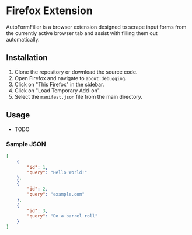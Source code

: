 # Firefox Extension

AutoFormFiller is a browser extension designed to scrape input forms from the currently active browser tab and assist with filling them out automatically.

## Installation

1. Clone the repository or download the source code.
2. Open Firefox and navigate to `about:debugging`.
3. Click on "This Firefox" in the sidebar.
4. Click on "Load Temporary Add-on".
5. Select the `manifest.json` file from the main directory.

## Usage

- TODO

### Sample JSON
```json
[
    {
        "id": 1,
        "query": "Hello World!"
    },
    {
        "id": 2,
        "query": "example.com"
    },
    {
        "id": 3,
        "query": "Do a barrel roll"
    }
]

